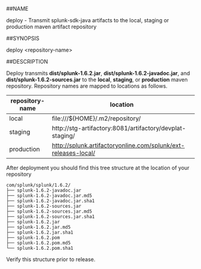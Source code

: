 ##NAME

deploy - Transmit splunk-sdk-java artifacts to the local, staging or production 
maven artifact repository

##SYNOPSIS

deploy \<repository-name>

##DESCRIPTION

Deploy transmits **dist/splunk-1.6.2.jar**, **dist/splunk-1.6.2-javadoc.jar**, and 
**dist/splunk-1.6.2-sources.jar** to the **local**, **staging**, or **production**
maven repository. Repository names are mapped to locations as follows.

| repository-name | location                                                       |
|-----------------|----------------------------------------------------------------|
| local           | file:///${HOME}/.m2/repository/                                |
| staging         | http://stg-artifactory:8081/artifactory/devplat-staging/       |                                             |
| production      | http://splunk.artifactoryonline.com/splunk/ext-releases-local/ |

After deployment you should find this tree structure at the location of your repository

    com/splunk/splunk/1.6.2/
    ├── splunk-1.6.2-javadoc.jar
    ├── splunk-1.6.2-javadoc.jar.md5
    ├── splunk-1.6.2-javadoc.jar.sha1
    ├── splunk-1.6.2-sources.jar
    ├── splunk-1.6.2-sources.jar.md5
    ├── splunk-1.6.2-sources.jar.sha1
    ├── splunk-1.6.2.jar
    ├── splunk-1.6.2.jar.md5
    ├── splunk-1.6.2.jar.sha1
    ├── splunk-1.6.2.pom
    ├── splunk-1.6.2.pom.md5
    └── splunk-1.6.2.pom.sha1

Verify this structure prior to release.
